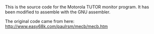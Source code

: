 This is the source code for the Motorola TUTOR monitor program. It has
been modified to assemble with the GNU assembler.

The original code came from here: http://www.easy68k.com/paulrsm/mecb/mecb.htm
